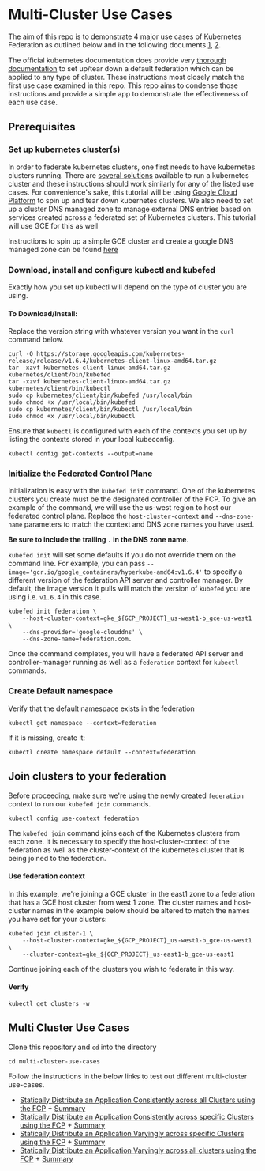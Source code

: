 # Multi-Cluster Use Cases

The aim of this repo is to demonstrate 4 major use cases of Kubernetes Federation as outlined below
and in the following documents [1](https://docs.google.com/presentation/d/1nBrqHu01aGkrXL94dCw9g8s01RsHKbhubuRDrdTXUP0/edit#slide=id.g23af27b1e2_0_212), [2](https://docs.google.com/document/d/1fA7fe4IddXz3rjdBLTBai-87hB_6BGrQY0s-1gqf0-A/edit).

The official kubernetes documentation does provide very [thorough documentation](https://kubernetes.io/docs/tasks/federation/set-up-cluster-federation-kubefed/) to set up/tear down a default federation which can be applied to any type of cluster. These instructions most closely match the first use case examined in this repo. This repo aims to condense those instructions and provide a simple app to demonstrate the effectiveness of each use case.

## Prerequisites

### Set up kubernetes cluster(s)
In order to federate kubernetes clusters, one first needs to have kubernetes clusters running. There are [several solutions](https://kubernetes.io/docs/setup/pick-right-solution/) available to run a kubernetes cluster and these instructions should work similarly for any of the listed use cases. For convenience's sake, this tutorial will be using [Google Cloud Platform](https://cloud.google.com/container-engine/) to spin up and tear down kubernetes clusters.
We also need to set up a cluster DNS managed zone to manage external DNS entries based on services created across a federated set of Kubernetes clusters. This tutorial will use GCE for this as well 

Instructions to spin up a simple GCE cluster and create a google DNS managed zone can be found [here](docs/simple-gcloud-cluster.md)

### Download, install and configure kubectl and kubefed
Exactly how you set up kubectl will depend on the type of cluster you are using. 

#### To Download/Install:
Replace the version string with whatever version you want in the `curl` command below.

```
curl -O https://storage.googleapis.com/kubernetes-release/release/v1.6.4/kubernetes-client-linux-amd64.tar.gz
tar -xzvf kubernetes-client-linux-amd64.tar.gz kubernetes/client/bin/kubefed
tar -xzvf kubernetes-client-linux-amd64.tar.gz kubernetes/client/bin/kubectl
sudo cp kubernetes/client/bin/kubefed /usr/local/bin
sudo chmod +x /usr/local/bin/kubefed
sudo cp kubernetes/client/bin/kubectl /usr/local/bin
sudo chmod +x /usr/local/bin/kubectl
```

Ensure that `kubectl` is configured with each of the contexts you set up by listing the contexts stored in your local kubeconfig.


```
kubectl config get-contexts --output=name
```

### Initialize the Federated Control Plane

Initialization is easy with the `kubefed init` command. One of the kubernetes clusters you create must be the designated controller of the FCP. To give an example of the command, we will use the us-west region to host our federated control plane. Replace the `host-cluster-context` and `--dns-zone-name` parameters to match the context and DNS zone names you have used.

**Be sure to include the trailing `.` in the DNS zone name**.

`kubefed init` will set some defaults if you do not override them on the command line.
For example, you can pass `--image='gcr.io/google_containers/hyperkube-amd64:v1.6.4'`
to specify a different version of the federation API server and controller manager.
By default, the image version it pulls will match the version of `kubefed` you are
using i.e. `v1.6.4` in this case.

```
kubefed init federation \
    --host-cluster-context=gke_${GCP_PROJECT}_us-west1-b_gce-us-west1 \
    --dns-provider='google-clouddns' \
    --dns-zone-name=federation.com.
```

Once the command completes, you will have a federated API server and controller-manager running as well as a `federation` context for `kubectl` commands.

### Create Default namespace

Verify that the default namespace exists in the federation

```
kubectl get namespace --context=federation
```

If it is missing, create it:
```
kubectl create namespace default --context=federation
```

## Join clusters to your federation

Before proceeding, make sure we're using the newly created `federation` context to run our `kubefed join` commands.

```
kubectl config use-context federation
```

The `kubefed join` command joins each of the Kubernetes clusters from each zone. It is necessary to specify the host-cluster-context of the federation as well as the cluster-context of the kubernetes cluster that is being joined to the federation.

#### Use federation context
In this example, we're joining a GCE cluster in the east1 zone to a federation that has a GCE host cluster from west 1 zone. The cluster names and host-cluster names in the example below should be altered to match the names you have set for your clusters:

```
kubefed join cluster-1 \
    --host-cluster-context=gke_${GCP_PROJECT}_us-west1-b_gce-us-west1 \
    --cluster-context=gke_${GCP_PROJECT}_us-east1-b_gce-us-east1
```
Continue joining each of the clusters you wish to federate in this way.

#### Verify

```
kubectl get clusters -w
```

## Multi Cluster Use Cases

Clone this repository and `cd` into the directory

```
cd multi-cluster-use-cases
```

Follow the instructions in the below links to test out different multi-cluster use-cases.

- [Statically Distribute an Application Consistently across all Clusters using the FCP](docs/consistent-deployment-across-clusters.md) + [Summary](docs/cdac-summary.md)
- [Statically Distribute an Application Consistently across specific Clusters using the FCP](docs/consistent-deployment-specific-clusters.md) + [Summary](docs/cdsc-summary.md)
- [Statically Distribute an Application Varyingly across specific Clusters using the FCP](docs/varied-deployment-specific-clusters.md) + [Summary](docs/vdsc-summary.md)
- [Statically Distribute an Application Varyingly across all clusters using the FCP](docs/varied-deployment-across-clusters.md) + [Summary](docs/vdac-summary.md)



